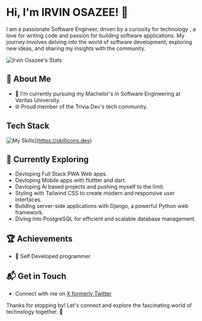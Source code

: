 # Hi, I'm IRVIN OSAZEE! 👋

I am a passionate Software Engineer, driven by a curiosity for technology , a love for writing code and passion for building software applications. My journey involves delving into the world of software development, exploring new ideas, and sharing my insights with the community.

![Irvin Osazee's Stats](https://github-readme-stats.vercel.app/api?username=irvinosazee&theme=vue-dark&show_icons=true&hide_border=true&count_private=true)

## 🚀 About Me

- 🔭 I'm currently pursuing my Machelor's in Software Engineering at Veritas University.
- 🌐 Proud member of the Trivia Dev's tech community.


## Tech Stack
![My Skills](https://skillicons.dev/icons?i=html,css,js,ts,git,github,vscode,figma,tailwind,vite,react,py,pycharm,django,flask,flutter,dart,swift,java,php,nodejs,npm,postgres,mysql,mongodb,vercel,astro,nextjs,svelte,firebase,supabase,jest,docker,postman,pytorch,tensorflow,threejs)](https://skillicons.dev)

## 🌱 Currently Exploring

  - Devloping Full Stack PWA Web apps.
  - Devloping Mobile apps with fluttter and dart.
  - Devloping Ai based projects and pushing myself to the limit.
  - Styling with Tailwind CSS to create modern and responsive user interfaces.
  - Building server-side applications with Django, a powerful Python web framework.
  - Diving into PostgreSQL for efficient and scalable database management.

 ## 🏆 Achievements
 
- 🌟 Self Developed programmer

  
## 📬 Get in Touch

- Connect with me on [X formerly Twitter](https://twitter.com/irvindevs)

Thanks for stopping by! Let's connect and explore the fascinating world of technology together. 🚀
